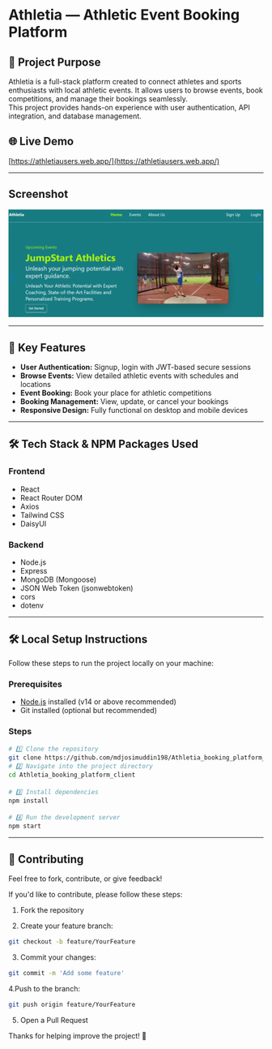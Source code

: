 # Athletia — Athletic Event Booking Platform

## 🚀 Project Purpose

Athletia is a full-stack platform created to connect athletes and sports enthusiasts with local athletic events. It allows users to browse events, book competitions, and manage their bookings seamlessly.  
This project provides hands-on experience with user authentication, API integration, and database management.

## 🌐 Live Demo

[https://athletiausers.web.app/](https://athletiausers.web.app/)

---

## Screenshot
![Project Screenshot](src/assets/image.png)

---

## 🔑 Key Features

- **User Authentication:** Signup, login with JWT-based secure sessions
- **Browse Events:** View detailed athletic events with schedules and locations
- **Event Booking:** Book your place for athletic competitions
- **Booking Management:** View, update, or cancel your bookings
- **Responsive Design:** Fully functional on desktop and mobile devices

---

## 🛠️ Tech Stack & NPM Packages Used

### Frontend

- React
- React Router DOM
- Axios
- Tailwind CSS
- DaisyUI

### Backend

- Node.js
- Express
- MongoDB (Mongoose)
- JSON Web Token (jsonwebtoken)
- cors
- dotenv

---

## 🛠️ Local Setup Instructions

Follow these steps to run the project locally on your machine:

### Prerequisites
- [Node.js](https://nodejs.org/en/download/) installed (v14 or above recommended)
- Git installed (optional but recommended)

### Steps

```bash
# 1️⃣ Clone the repository
git clone https://github.com/mdjosimuddin198/Athletia_booking_platform_client.git
# 2️⃣ Navigate into the project directory
cd Athletia_booking_platform_client

# 3️⃣ Install dependencies
npm install

# 4️⃣ Run the development server
npm start

```
---
## 🤝 Contributing

Feel free to fork, contribute, or give feedback!

If you'd like to contribute, please follow these steps:

1. Fork the repository

2. Create your feature branch:
```bash
git checkout -b feature/YourFeature

```
3. Commit your changes:
```bash
git commit -m 'Add some feature'
```
4.Push to the branch:
```bash
git push origin feature/YourFeature
```
5. Open a Pull Request
   
Thanks for helping improve the project! 🙌


